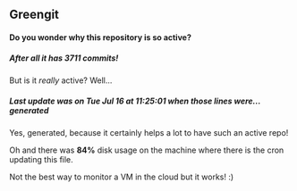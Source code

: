 ## Greengit

#### Do you wonder why this repository is so active?

##### After all it has 3711 commits!

But is it *really* active? Well...

##### Last update was on Tue Jul 16 at 11:25:01 when those lines were... generated

Yes, generated, because it certainly helps a lot to have such an active repo!

Oh and there was **84%** disk usage on the machine
where there is the cron updating this file.

Not the best way to monitor a VM in the cloud but it works! :)
